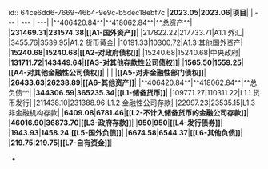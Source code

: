 id:: 64ce6dd6-7669-46b4-9e9c-b5dec18ebf7c
|**2023.05**|**2023.06**|**项目**|
| --- | --- | ---|
|^^406420.84^^|^^418062.84^^|^^总资产^^|
|**231469.31**|**231574.38**|**[[A1-国外资产]]**|
|217822.22|217733.71|A1.1 外汇|
|3455.76|3539.95|A1.2 货币黄金|
|10191.33|10300.72|A1.3 其他国外资产|
|**15240.68**|**15240.68**|**[[A2-对政府债权]]**|
|15240.68|15240.68|中央政府|
|**131711.72**|**143449.64**|**[[A3-对其他存款性公司债权]]**|
|**1565.50**|**1559.25**|**[[A4-对其他金融性公司债权]]**|
| | |**[[A5-对非金融性部门债权]]**|
|**26433.63**|**26238.89**|**[[A6-其他资产]]**|
|^^406420.84^^|^^418062.84^^|^^总负债^^|
|**344306.59**|**365235.34**|**[[L1-储备货币]]**|
|109771.27|110311.22|L1.1 货币发行|
|211438.10|231388.96|L1.2 金融性公司存款|
|22997.23|23535.15|L1.3 非金融机构存款|
|**6409.08**|**6781.46**|**[[L2-不计入储备货币的金融公司存款]]**|
|**46016.90**|**36873.70**|**[[L3-政府存款]]**|
|**950**|**950**|**[[L4-发行债券]]**|
|**1943.93**|**1458.24**|**[[L5-国外负债]]**|
|**6674.58**|**6544.37**|**[[L6-其他负债]]**|
|**219.75**|**219.75**|**[[L7-自有资金]]**|

-